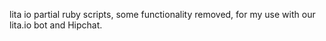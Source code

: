 lita io partial ruby scripts, some functionality removed, for my use with our lita.io bot and Hipchat.



